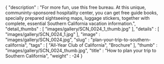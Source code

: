 {
  "description" : "For more fun, use this free bureau. At this unique, communinty-sponsored hospitality center, you can get free guide books, specially prepared sightseeing maps, luggage stickers, together with complete, essential Southern California vacation information.",
  "detail_thumbs" : [
                       "images/gallery/SCN_0024_1_thumb.jpg"
                     ],
  "details" : [
                 "images/gallery/SCN_0024_1.jpg"
               ],
  "image" : "images/gallery/SCN_0024.jpg",
  "slug" : "plan-your-trip-to-southern-california",
  "tags" : [
              "All-Year Club of California",
              "Brochure"
            ],
  "thumb" : "images/gallery/SCN_0024_thumb.jpg",
  "title" : "How to plan your trip to Southern California",
  "weight" : -24
}
